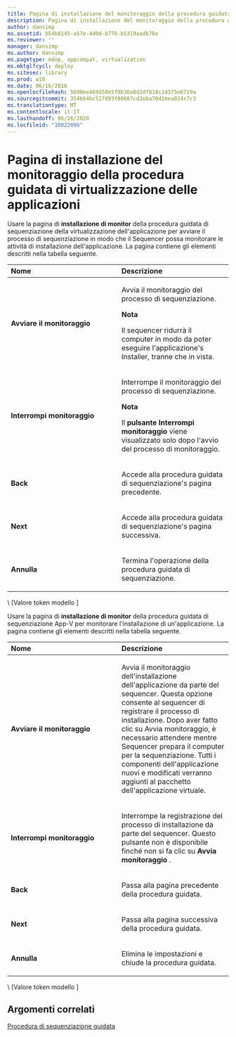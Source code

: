 ```yaml
---
title: Pagina di installazione del monitoraggio della procedura guidata di virtualizzazione delle applicazioni
description: Pagina di installazione del monitoraggio della procedura guidata di virtualizzazione delle applicazioni
author: dansimp
ms.assetid: b54b8145-a57e-4d0d-b776-b5319aadb78e
ms.reviewer: ''
manager: dansimp
ms.author: dansimp
ms.pagetype: mdop, appcompat, virtualization
ms.mktglfcycl: deploy
ms.sitesec: library
ms.prod: w10
ms.date: 06/16/2016
ms.openlocfilehash: 5690ee469d58e5f0b30a8d2df818c1d375e6719a
ms.sourcegitcommit: 354664bc527d93f80687cd2eba70d1eea024c7c3
ms.translationtype: MT
ms.contentlocale: it-IT
ms.lasthandoff: 06/26/2020
ms.locfileid: "10822096"
---
```

# Pagina di installazione del monitoraggio della procedura guidata di virtualizzazione delle applicazioni


Usare la pagina di **installazione di monitor** della procedura guidata di sequenziazione della virtualizzazione dell'applicazione per avviare il processo di sequenziazione in modo che il Sequencer possa monitorare le attività di installazione dell'applicazione. La pagina contiene gli elementi descritti nella tabella seguente.

<table>
<colgroup>
<col width="50%" />
<col width="50%" />
</colgroup>
<thead>
<tr class="header">
<th align="left">Nome</th>
<th align="left">Descrizione</th>
</tr>
</thead>
<tbody>
<tr class="odd">
<td align="left"><p><strong>Avviare il monitoraggio</strong></p></td>
<td align="left"><p>Avvia il monitoraggio del processo di sequenziazione.</p>
<div class="alert">
<strong>Nota</strong><br/><p>Il sequencer ridurrà il computer in modo da poter eseguire l'applicazione&#39;s Installer, tranne che in vista.</p>
</div>
<div>

</div></td>
</tr>
<tr class="even">
<td align="left"><p><strong>Interrompi monitoraggio</strong></p></td>
<td align="left"><p>Interrompe il monitoraggio del processo di sequenziazione.</p>
<div class="alert">
<strong>Nota</strong><br/><p>Il <strong> pulsante Interrompi monitoraggio </strong> viene visualizzato solo dopo l'avvio del processo di monitoraggio.</p>
</div>
<div>

</div></td>
</tr>
<tr class="odd">
<td align="left"><p><strong>Back</strong></p></td>
<td align="left"><p>Accede alla procedura guidata di sequenziazione&#39;s pagina precedente.</p></td>
</tr>
<tr class="even">
<td align="left"><p><strong>Next</strong></p></td>
<td align="left"><p>Accede alla procedura guidata di sequenziazione&#39;s pagina successiva.</p></td>
</tr>
<tr class="odd">
<td align="left"><p><strong>Annulla</strong></p></td>
<td align="left"><p>Termina l'operazione della procedura guidata di sequenziazione.</p></td>
</tr>
</tbody>
</table>



\ [Valore token modello \]

Usare la pagina di **installazione di monitor** della procedura guidata di sequenziazione App-V per monitorare l'installazione di un'applicazione. La pagina contiene gli elementi descritti nella tabella seguente.

<table>
<colgroup>
<col width="50%" />
<col width="50%" />
</colgroup>
<thead>
<tr class="header">
<th align="left">Nome</th>
<th align="left">Descrizione</th>
</tr>
</thead>
<tbody>
<tr class="odd">
<td align="left"><p><strong>Avviare il monitoraggio</strong></p></td>
<td align="left"><p>Avvia il monitoraggio dell'installazione dell'applicazione da parte del sequencer. Questa opzione consente al sequencer di registrare il processo di installazione. Dopo aver fatto clic su Avvia monitoraggio, è necessario attendere mentre Sequencer prepara il computer per la sequenziazione. Tutti i componenti dell'applicazione nuovi e modificati verranno aggiunti al pacchetto dell'applicazione virtuale.</p></td>
</tr>
<tr class="even">
<td align="left"><p><strong>Interrompi monitoraggio</strong></p></td>
<td align="left"><p>Interrompe la registrazione del processo di installazione da parte del sequencer. Questo pulsante non è disponibile finché non si fa clic su <strong> Avvia monitoraggio </strong> .</p></td>
</tr>
<tr class="odd">
<td align="left"><p><strong>Back</strong></p></td>
<td align="left"><p>Passa alla pagina precedente della procedura guidata.</p></td>
</tr>
<tr class="even">
<td align="left"><p><strong>Next</strong></p></td>
<td align="left"><p>Passa alla pagina successiva della procedura guidata.</p></td>
</tr>
<tr class="odd">
<td align="left"><p><strong>Annulla</strong></p></td>
<td align="left"><p>Elimina le impostazioni e chiude la procedura guidata.</p></td>
</tr>
</tbody>
</table>



\ [Valore token modello \]

## Argomenti correlati


[Procedura di sequenziazione guidata](sequencing-wizard.md)










